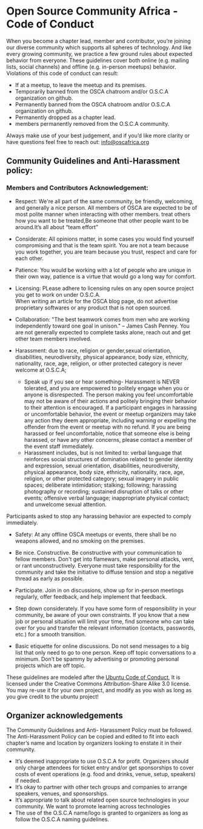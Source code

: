 # Open Source Community Africa - Code of Conduct

When you become a chapter lead, member and contributor, you’re joining our diverse community which supports all spheres of technology. And like every growing community, we practice a few ground rules about expected behavior from everyone. These guidelines cover both online (e.g. mailing lists, social channels) and offline (e.g. in-person meetups) behavior.
Violations of this code of conduct can result:
* If at a meetup, to leave the meetup and its premises.
* Temporarily banned from the OSCA chatroom and/or O.S.C.A organization on github.
* Permanently banned from the OSCA chatroom and/or O.S.C.A organization on github.
* Permanently dropped as a chapter lead.
* members permanently removed from the O.S.C.A community. 

Always make use of your best judgement, and if you’d like more clarity or have questions feel free to reach out: info@oscafrica.org



## Community Guidelines and Anti-Harassment policy:

### Members and Contributors Acknowledgement: 
* Respect: We're all part of the same community, be friendly, welcoming, and generally a nice person. All members of OSCA are expected to be of most polite manner when interacting with other members. treat others how you want to be treated,Be someone that other people want to be around.It’s all about “team effort”

* Considerate: All opinions matter, in some cases you would find yourself compromising and that is the team spirit. You are not a team because you work together, you are team because you trust, respect and care for each other.

* Patience: You would be working with a lot of people who are unique in their own way, patience is a virtue that would go a long way for comfort.

* Licensing: PLease adhere to licensing rules on any open source project you get to work on under O.S.C.A. <br>
When writing an article for the OSCA blog page, do not advertise proprietary softwares or any product that is not open sourced.

* Collaboration: "The best teamwork comes from men who are working independently toward one goal in unison." – James Cash Penney. You are not generally expected to complete tasks alone, reach out and get other team members involved.

* Harassment: due to race, religion or gender,sexual orientation, disabilities, neurodiversity, physical appearance, body size, ethnicity, nationality, race, age, religion, or other protected category is never welcome at O.S.C.A;
	- Speak up if you see or hear something- Harassment is NEVER tolerated, and you are empowered to politely engage when you or anyone is disrespected. The person making you feel uncomfortable may not be aware of their actions and politely bringing their behavior to their attention is encouraged. If a participant engages in harassing or uncomfortable behavior, the event or meetup organizers may take any action they deem appropriate, including warning or expelling the offender from the event or meetup with no refund. If you are being harassed or feel uncomfortable, notice that someone else is being harassed, or have any other concerns, please contact a member of the event staff immediately.
	- Harassment includes, but is not limited to: verbal language that reinforces social structures of domination related to gender identity and expression, sexual orientation, disabilities, neurodiversity, physical appearance, body size, ethnicity, nationality, race, age, religion, or other protected category; sexual imagery in public spaces; deliberate intimidation; stalking; following; harassing photography or recording; sustained disruption of talks or other events; offensive verbal language; inappropriate physical contact; and unwelcome sexual attention. 

Participants asked to stop any harassing behavior are expected to comply immediately.

* Safety: At any offline OSCA meetups or events,  there shall be no weapons allowed, and no smoking on the premises.

* Be nice. Constructive. Be constructive with your communication to fellow members. Don't get into flamewars, make personal attacks, vent, or rant unconstructively. Everyone must take responsibility for the community and take the initiative to diffuse tension and stop a negative thread as early as possible.

* Participate. Join in on discussions, show up for in-person meetings regularly, offer feedback, and help implement that feedback.

* Step down considerately. If you have some form of responsibility in your community, be aware of your own constraints. If you know that a new job or personal situation will limit your time, find someone who can take over for you and transfer the relevant information (contacts, passwords, etc.) for a smooth transition.

* Basic etiquette for online discussions. Do not send messages to a big list that only need to go to one person. Keep off topic conversations to a minimum. Don’t be spammy by advertising or promoting personal projects which are off topic.

These guidelines are modeled after the [Ubuntu Code of Conduct](http://www.ubuntu.com/project/about-ubuntu/conduct), It is licensed under the Creative Commons Attribution-Share Alike 3.0 license. You may re-use it for your own project, and modify as you wish as long as you give credit to the ubuntu project!


## Organizer acknowledgements
The Community Guidelines and Anti- Harassment Policy must be followed. The Anti-Harassment Policy can be copied and edited to fit into each chapter’s name and location by organizers  looking to enstate  it in their community.

* It’s deemed inappropriate to use O.S.C.A for profit. Organizers should only charge attendees for ticket entry and/or get sponsorships to cover costs of event operations (e.g. food and drinks, venue, setup, speakers) if needed.
* It’s okay to partner with other tech groups and companies to arrange speakers, venues, and sponsorships.
* It’s appropriate to talk about related open source technologies in your community. We want to promote learning across technologies 
* The use of the O.S.C.A name/logo is granted to organizers as long as follow the O.S.C.A naming guidelines.

